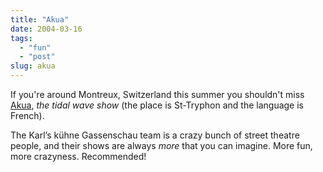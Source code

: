 ```yaml
---
title: "Akua"
date: 2004-03-16
tags: 
  - "fun"
  - "post"
slug: akua
---
```


If you're around Montreux, Switzerland this summer you shouldn't miss [Akua](http://www.akua.ch/), _the tidal wave show_ (the place is St-Tryphon and the language is French).

The Karl’s kühne Gassenschau team is a crazy bunch of street theatre people, and their shows are always _more_ that you can imagine. More fun, more crazyness. Recommended!
